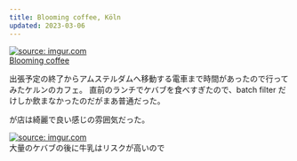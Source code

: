 ```yaml
---
title: Blooming coffee, Köln
updated: 2023-03-06
---
```


<a href="https://imgur.com/NWlgjNw"><img src="https://i.imgur.com/NWlgjNw.png" title="source: imgur.com" /></a>  
[Blooming coffee](https://bloomingcoffee.de/)

出張予定の終了からアムステルダムへ移動する電車まで時間があったので行ってみたケルンのカフェ。
直前のランチでケバブを食べすぎたので、batch filter だけしか飲まなかったのだがまあ普通だった。

が店は綺麗で良い感じの雰囲気だった。

<a href="https://imgur.com/ooftN54"><img src="https://i.imgur.com/ooftN54.png" title="source: imgur.com" /></a>  
大量のケバブの後に牛乳はリスクが高いので
